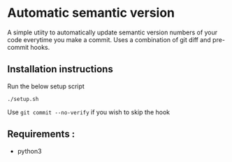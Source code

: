 # Automatic semantic version
A simple utiity to automatically update semantic version numbers of your code everytime you make a commit. Uses a combination of git diff and pre-commit hooks.

## Installation instructions

Run the below setup script

`./setup.sh`

Use `git commit --no-verify` if you wish to skip the hook

## Requirements :
* python3
